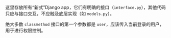 这里存放所有“新式”Django app，它们有明确的接口（`interface.py`），其他代码只应与接口交互，不应触及底层实现（如 `models.py`）。

绝大多数 `classmethod` 接口的第一个参数都是 `user`，应该传入当前登录的用户，用于进行权限控制。
